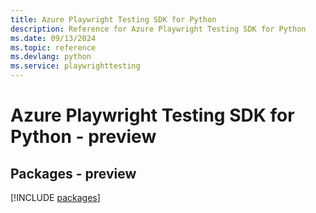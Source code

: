 ```yaml
---
title: Azure Playwright Testing SDK for Python
description: Reference for Azure Playwright Testing SDK for Python
ms.date: 09/13/2024
ms.topic: reference
ms.devlang: python
ms.service: playwrighttesting
---
```

# Azure Playwright Testing SDK for Python - preview
## Packages - preview
[!INCLUDE [packages](playwright-testing-index.md)]